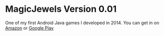 # MagicJewels Version 0.01

One of my first Android Java games I developed in 2014. You can get in on <a href="https://www.amazon.com/Burt-Wiley-Snyder-Magic-Jewels/dp/B00ONIOESO/ref=sr_1_1?s=mobile-apps&ie=UTF8&qid=1521328339&sr=1-1&keywords=burt+wiley+snyder">Amazon</a> or <a href="https://play.google.com/store/apps/details?id=com.wileynet.magicjewels&hl=en">Google Play</a>
